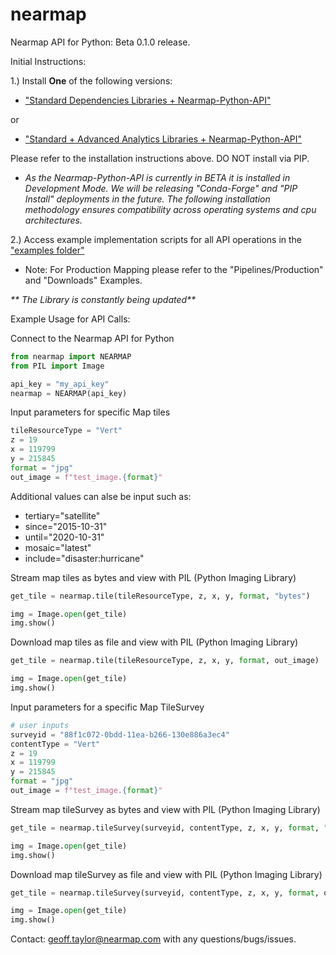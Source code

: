# nearmap
Nearmap API for Python: Beta 0.1.0 release.

Initial Instructions:

1.) Install **One** of the following versions:
- ["Standard Dependencies Libraries + Nearmap-Python-API"](./install/README.md) 

or 
- ["Standard + Advanced Analytics Libraries + Nearmap-Python-API"](./install/advanced_analytics/README.md) 

Please refer to the installation instructions above. DO NOT install via PIP.
- <i>As the Nearmap-Python-API is currently in BETA it is installed in Development Mode. We will be releasing 
"Conda-Forge" and "PIP Install" deployments in the future. The following installation methodology ensures 
compatibility across operating systems and cpu architectures.</i>

2.) Access example implementation scripts for all API operations in the ["examples folder"](./examples)
- Note: For Production Mapping please refer to the "Pipelines/Production" and "Downloads" Examples.

_** The Library is constantly being updated**_

Example Usage for API Calls:

Connect to the Nearmap API for Python
```python
from nearmap import NEARMAP
from PIL import Image

api_key = "my_api_key"
nearmap = NEARMAP(api_key)
```

Input parameters for specific Map tiles
```python
tileResourceType = "Vert"
z = 19
x = 119799
y = 215845
format = "jpg"
out_image = f"test_image.{format}"
```
Additional values can alse be input such as:
- tertiary="satellite"
- since="2015-10-31"
- until="2020-10-31"
- mosaic="latest"
- include="disaster:hurricane"

Stream map tiles as bytes and view with PIL (Python Imaging Library)
```python
get_tile = nearmap.tile(tileResourceType, z, x, y, format, "bytes")

img = Image.open(get_tile)
img.show()
```

Download map tiles as file and view with PIL (Python Imaging Library)
```python
get_tile = nearmap.tile(tileResourceType, z, x, y, format, out_image)

img = Image.open(get_tile)
img.show()
```

Input parameters for a specific Map TileSurvey
```python
# user inputs
surveyid = "88f1c072-0bdd-11ea-b266-130e886a3ec4"
contentType = "Vert"
z = 19
x = 119799
y = 215845
format = "jpg"
out_image = f"test_image.{format}"
```

Stream map tileSurvey as bytes and view with PIL (Python Imaging Library)
```python
get_tile = nearmap.tileSurvey(surveyid, contentType, z, x, y, format, "bytes")

img = Image.open(get_tile)
img.show()
```

Download map tileSurvey as file and view with PIL (Python Imaging Library)
```python
get_tile = nearmap.tileSurvey(surveyid, contentType, z, x, y, format, out_image)

img = Image.open(get_tile)
img.show()
```

Contact: geoff.taylor@nearmap.com with any questions/bugs/issues.
